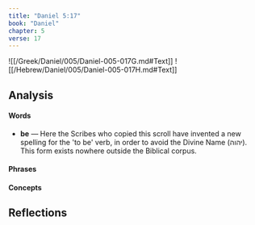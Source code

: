 ```yaml
---
title: "Daniel 5:17"
book: "Daniel"
chapter: 5
verse: 17
---
```

![[/Greek/Daniel/005/Daniel-005-017G.md#Text]]
![[/Hebrew/Daniel/005/Daniel-005-017H.md#Text]]

## Analysis

#### Words
- **be** — Here the Scribes who copied this scroll have invented a new spelling for the 'to be' verb, in order to avoid the Divine Name (יהוה).  This form exists nowhere outside the Biblical corpus.

#### Phrases

#### Concepts

## Reflections
